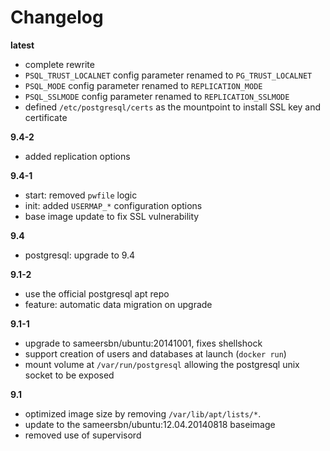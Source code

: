 # Changelog

**latest**
- complete rewrite
- `PSQL_TRUST_LOCALNET` config parameter renamed to `PG_TRUST_LOCALNET`
- `PSQL_MODE` config parameter renamed to `REPLICATION_MODE`
- `PSQL_SSLMODE` config parameter renamed to `REPLICATION_SSLMODE`
- defined `/etc/postgresql/certs` as the mountpoint to install SSL key and certificate

**9.4-2**
- added replication options

**9.4-1**
- start: removed `pwfile` logic
- init: added `USERMAP_*` configuration options
- base image update to fix SSL vulnerability

**9.4**
- postgresql: upgrade to 9.4

**9.1-2**
- use the official postgresql apt repo
- feature: automatic data migration on upgrade

**9.1-1**
- upgrade to sameersbn/ubuntu:20141001, fixes shellshock
- support creation of users and databases at launch (`docker run`)
- mount volume at `/var/run/postgresql` allowing the postgresql unix socket to be exposed

**9.1**
- optimized image size by removing `/var/lib/apt/lists/*`.
- update to the sameersbn/ubuntu:12.04.20140818 baseimage
- removed use of supervisord
